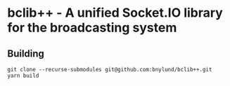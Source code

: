 # bclib++ - A unified Socket.IO library for the broadcasting system

## Building

```
git clone --recurse-submodules git@github.com:bnylund/bclib++.git
yarn build
```